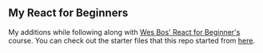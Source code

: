 ## My React for Beginners

My additions while following along with [Wes Bos' React for Beginner's](https://ReactForBeginners.com) course. You can check out the starter files that this repo started from [here](https://github.com/wesbos/React-For-Beginners-Starter-Files).